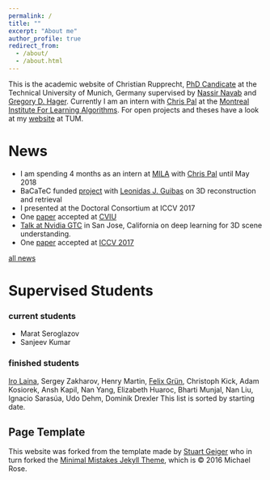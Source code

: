```yaml
---
permalink: /
title: ""
excerpt: "About me"
author_profile: true
redirect_from: 
  - /about/
  - /about.html
---
```


This is the academic website of Christian Rupprecht, [PhD Candicate](http://campar.in.tum.de/Main/ChristianRupprecht) at the Technical University of Munich, Germany supervised by [Nassir Navab](http://campar.in.tum.de/Main/NassirNavab) and [Gregory D. Hager](http://www.cs.jhu.edu/~hager/). Currently I am an intern with [Chris Pal](http://www.professeurs.polymtl.ca/christopher.pal/) at the [Montreal Institute For Learning Algorithms](https://mila.quebec/en/).
For open projects and theses have a look at my [website](http://campar.in.tum.de/Main/ChristianRupprecht) at TUM.

News
======

* I am spending 4 months as an intern at [MILA](https://mila.quebec/en/) with [Chris Pal](https://mila.quebec/en/person/pal-christopher/) until May 2018
* BaCaTeC funded [project](http://www.bacatec.de/de/gefoerderte_projekte.html) with [Leonidas J. Guibas](https://geometry.stanford.edu/member/guibas/) on 3D reconstruction and retrieval
* I presented at the Doctoral Consortium at ICCV 2017
* One [paper](http://www.sciencedirect.com/science/article/pii/S1077314217301406) accepted at [CVIU](https://www.journals.elsevier.com/computer-vision-and-image-understanding/)
* [Talk at Nvidia GTC](https://gputechconf2017.smarteventscloud.com/connect/sessionDetail.ww?SESSION_ID=112885) in San Jose, California on deep learning for 3D scene understanding.
* One [paper](http://campar.in.tum.de/Chair/PublicationDetail?pub=rupprecht2017iccv) accepted at [ICCV 2017](http://iccv2017.thecvf.com//)

[all news](/news)

Supervised Students
======

### current students
* Marat Seroglazov
* Sanjeev Kumar

### finished students
[Iro Laina](http://campar.in.tum.de/Main/IroLaina), Sergey Zakharov, Henry Martin, [Felix Grün](http://campar.in.tum.de/Main/FelixGruen), Christoph Kick, Adam Kosiorek, Ansh Kapil, Nan Yang, Elizabeth Huaroc, Bharti Munjal, Nan Liu, Ignacio Sarasúa, Udo Dehm, Dominik Drexler
This list is sorted by starting date.

Page Template
------
This website was forked from the template made by [Stuart Geiger](https://github.com/staeiou) who in turn forked the [Minimal Mistakes Jekyll Theme](https://mmistakes.github.io/minimal-mistakes/), which is © 2016 Michael Rose.
